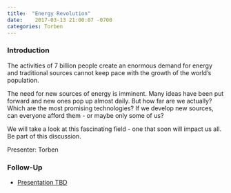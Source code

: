 ```yaml
---
title:  "Energy Revolution"
date:    2017-03-13 21:00:07 -0700
categories: Torben
---
```


### Introduction

The activities of 7 billion people create an enormous demand for energy and traditional sources cannot keep pace with the growth of the world’s population. 

The need for new sources of energy is imminent. Many ideas have been put forward and new ones pop up almost daily.	But how far are we actually? Which are the most promising technologies? If we develop new sources, can everyone afford them - or maybe only some of us?

We will take a look at this fascinating field - one that soon will impact us all.
Be part of this discussion.

Presenter: Torben

### Follow-Up

* [Presentation TBD](/assets/present/tbd.pdf) 

